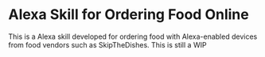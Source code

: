 # Alexa Skill for Ordering Food Online

This is a Alexa skill developed for ordering food with Alexa-enabled devices from food vendors such as SkipTheDishes.
This is still a WIP
